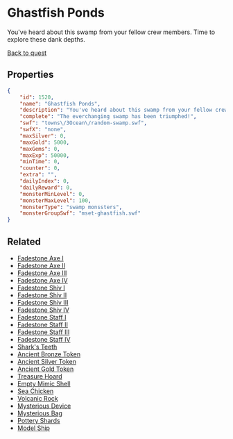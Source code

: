 # Ghastfish Ponds

You've heard about this swamp from your fellow crew members. Time to explore these dank depths.

[Back to quest](../quests.md)

## Properties

```json
{
    "id": 1520,
    "name": "Ghastfish Ponds",
    "description": "You've heard about this swamp from your fellow crew members. Time to explore these dank depths.",
    "complete": "The everchanging swamp has been triumphed!",
    "swf": "towns\/3Ocean\/random-swamp.swf",
    "swfX": "none",
    "maxSilver": 0,
    "maxGold": 5000,
    "maxGems": 0,
    "maxExp": 50000,
    "minTime": 0,
    "counter": 0,
    "extra": "",
    "dailyIndex": 0,
    "dailyReward": 0,
    "monsterMinLevel": 0,
    "monsterMaxLevel": 100,
    "monsterType": "swamp monssters",
    "monsterGroupSwf": "mset-ghastfish.swf"
}
```

## Related

- [Fadestone Axe I](../items/18124-fadestone-axe-i.md)
- [Fadestone Axe II](../items/18125-fadestone-axe-ii.md)
- [Fadestone Axe III](../items/18126-fadestone-axe-iii.md)
- [Fadestone Axe IV](../items/18127-fadestone-axe-iv.md)
- [Fadestone Shiv I](../items/18128-fadestone-shiv-i.md)
- [Fadestone Shiv II](../items/18129-fadestone-shiv-ii.md)
- [Fadestone Shiv III](../items/18130-fadestone-shiv-iii.md)
- [Fadestone Shiv IV](../items/18131-fadestone-shiv-iv.md)
- [Fadestone Staff I](../items/18132-fadestone-staff-i.md)
- [Fadestone Staff II](../items/18133-fadestone-staff-ii.md)
- [Fadestone Staff III](../items/18134-fadestone-staff-iii.md)
- [Fadestone Staff IV](../items/18135-fadestone-staff-iv.md)
- [Shark's Teeth](../items/18145-shark-s-teeth.md)
- [Ancient Bronze Token](../items/18146-ancient-bronze-token.md)
- [Ancient Silver Token](../items/18147-ancient-silver-token.md)
- [Ancient Gold Token](../items/18148-ancient-gold-token.md)
- [Treasure Hoard](../items/18149-treasure-hoard.md)
- [Empty Mimic Shell](../items/18150-empty-mimic-shell.md)
- [Sea Chicken](../items/18151-sea-chicken.md)
- [Volcanic Rock](../items/18152-volcanic-rock.md)
- [Mysterious Device](../items/18153-mysterious-device.md)
- [Mysterious Bag](../items/18154-mysterious-bag.md)
- [Pottery Shards](../items/18155-pottery-shards.md)
- [Model Ship](../items/18156-model-ship.md)

